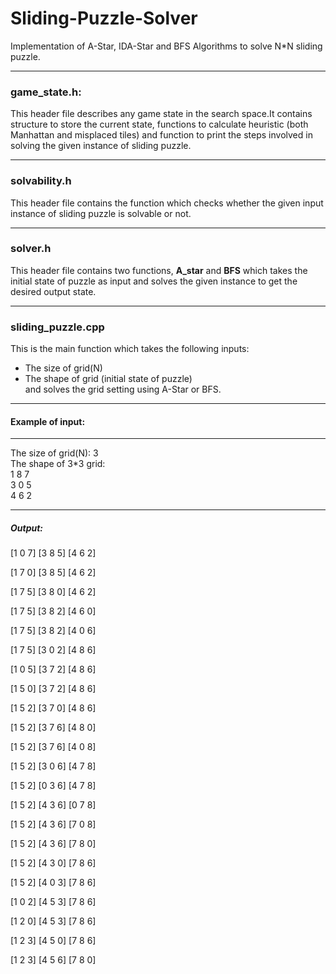 # Sliding-Puzzle-Solver
Implementation of A-Star, IDA-Star and BFS Algorithms to solve N*N sliding puzzle.
<hr />

### game_state.h:<br />
This header file describes any game state in the search space.It contains structure to store the current state, functions to calculate heuristic (both Manhattan and misplaced tiles) and function to print the steps involved in solving the given instance of sliding puzzle.
<hr />

### solvability.h <br />
This header file contains the function which checks whether the given input instance of sliding puzzle is solvable or not.
<hr />

### solver.h <br/>
This header file contains two functions, **A_star** and **BFS** which takes the initial state of puzzle as input and solves the given instance to get the desired output state.
<hr />

### sliding_puzzle.cpp <br />
This is the main function which takes the following inputs:<br />
* The size of grid(N) <br />
* The shape of grid (initial state of puzzle) <br />
and solves the grid setting using A-Star or BFS. <br />
<hr />

#### Example of input: <br />
<hr />
The size of grid(N): 3 <br />
The shape of 3*3 grid: <br />
1 8 7 <br />
3 0 5 <br />
4 6 2 <br />
<hr/>

##### Output: <br />
[1 0 7]
[3 8 5]
[4 6 2]

[1 7 0]
[3 8 5]
[4 6 2]

[1 7 5]
[3 8 0]
[4 6 2]

[1 7 5]
[3 8 2]
[4 6 0]

[1 7 5]
[3 8 2]
[4 0 6]

[1 7 5]
[3 0 2]
[4 8 6]

[1 0 5]
[3 7 2]
[4 8 6]

[1 5 0]
[3 7 2]
[4 8 6]

[1 5 2]
[3 7 0]
[4 8 6]

[1 5 2]
[3 7 6]
[4 8 0]

[1 5 2]
[3 7 6]
[4 0 8]

[1 5 2]
[3 0 6]
[4 7 8]

[1 5 2]
[0 3 6]
[4 7 8]

[1 5 2]
[4 3 6]
[0 7 8]

[1 5 2]
[4 3 6]
[7 0 8]

[1 5 2]
[4 3 6]
[7 8 0]

[1 5 2]
[4 3 0]
[7 8 6]

[1 5 2]
[4 0 3]
[7 8 6]

[1 0 2]
[4 5 3]
[7 8 6]

[1 2 0]
[4 5 3]
[7 8 6]

[1 2 3]
[4 5 0]
[7 8 6]

[1 2 3]
[4 5 6]
[7 8 0]




